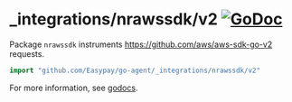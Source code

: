 # _integrations/nrawssdk/v2 [![GoDoc](https://godoc.org/github.com/Easypay/go-agent/_integrations/nrawssdk/v2?status.svg)](https://godoc.org/github.com/Easypay/go-agent/_integrations/nrawssdk/v2)

Package `nrawssdk` instruments https://github.com/aws/aws-sdk-go-v2 requests.

```go
import "github.com/Easypay/go-agent/_integrations/nrawssdk/v2"
```

For more information, see
[godocs](https://godoc.org/github.com/Easypay/go-agent/_integrations/nrawssdk/v2).
